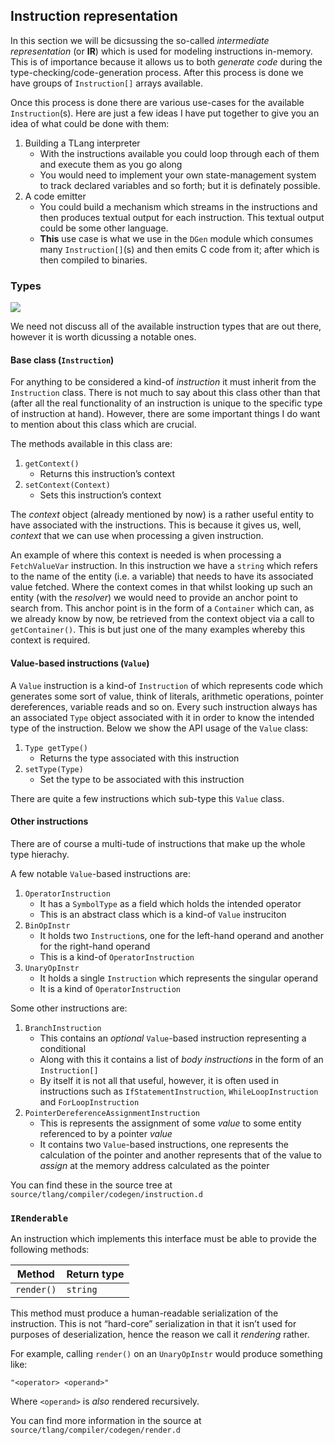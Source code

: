## Instruction representation

In this section we will be dicsussing the so-called *intermediate
representation* (or **IR**) which is used for modeling instructions
in-memory. This is of importance because it allows us to both *generate
code* during the type-checking/code-generation process. After this
process is done we have groups of `Instruction[]` arrays available.

Once this process is done there are various use-cases for the available
`Instruction`(s). Here are just a few ideas I have put together to give
you an idea of what could be done with them:

1.  Building a TLang interpreter
    - With the instructions available you could loop through each of
      them and execute them as you go along
    - You would need to implement your own state-management system to
      track declared variables and so forth; but it is definately
      possible.
2.  A code emitter
    - You could build a mechanism which streams in the instructions and
      then produces textual output for each instruction. This textual
      output could be some other language.
    - **This** use case is what we use in the `DGen` module which
      consumes many `Instruction[]`(s) and then emits C code from it;
      after which is then compiled to binaries.

### Types

[![](/projects/tlang/uml/Instruction_in_memory_IR.svg)](../../uml/Instruction_in_memory_IR.svg)

We need not discuss all of the available instruction types that are out
there, however it is worth dicussing a notable ones.

#### Base class (`Instruction`)

For anything to be considered a kind-of *instruction* it must inherit
from the `Instruction` class. There is not much to say about this class
other than that (after all the real functionality of an instruction is
unique to the specific type of instruction at hand). However, there are
some important things I do want to mention about this class which are
crucial.

The methods available in this class are:

1.  `getContext()`
    - Returns this instruction’s context
2.  `setContext(Context)`
    - Sets this instruction’s context

The *context* object (already mentioned by now) is a rather useful
entity to have associated with the instructions. This is because it
gives us, well, *context* that we can use when processing a given
instruction.

An example of where this context is needed is when processing a
`FetchValueVar` instruction. In this instruction we have a `string`
which refers to the name of the entity (i.e. a variable) that needs to
have its associated value fetched. Where the context comes in that
whilst looking up such an entity (with the *resolver*) we would need to
provide an anchor point to search from. This anchor point is in the form
of a `Container` which can, as we already know by now, be retrieved from
the context object via a call to `getContainer()`. This is but just one
of the many examples whereby this context is required.

#### Value-based instructions (`Value`)

A `Value` instruction is a kind-of `Instruction` of which represents
code which generates some sort of value, think of literals, arithmetic
operations, pointer dereferences, variable reads and so on. Every such
instruction always has an associated `Type` object associated with it in
order to know the intended type of the instruction. Below we show the
API usage of the `Value` class:

1.  `Type getType()`
    - Returns the type associated with this instruction
2.  `setType(Type)`
    - Set the type to be associated with this instruction

There are quite a few instructions which sub-type this `Value` class.

#### Other instructions

There are of course a multi-tude of instructions that make up the whole
type hierachy.

A few notable `Value`-based instructions are:

1.  `OperatorInstruction`
    - It has a `SymbolType` as a field which holds the intended operator
    - This is an abstract class which is a kind-of `Value` instruciton
2.  `BinOpInstr`
    - It holds two `Instruction`s, one for the left-hand operand and
      another for the right-hand operand
    - This is a kind-of `OperatorInstruction`
3.  `UnaryOpInstr`
    - It holds a single `Instruction` which represents the singular
      operand
    - It is a kind of `OperatorInstruction`

Some other instructions are:

1.  `BranchInstruction`
    - This contains an *optional* `Value`-based instruction representing
      a conditional
    - Along with this it contains a list of *body instructions* in the
      form of an `Instruction[]`
    - By itself it is not all that useful, however, it is often used in
      instructions such as `IfStatementInstruction`,
      `WhileLoopInstruction` and `ForLoopInstruction`
2.  `PointerDereferenceAssignmentInstruction`
    - This is represents the assignment of some *value* to some entity
      referenced to by a pointer *value*
    - It contains two `Value`-based instructions, one represents the
      calculation of the pointer and another represents that of the
      value to *assign* at the memory address calculated as the pointer

You can find these in the source tree at
`source/tlang/compiler/codegen/instruction.d`

### `IRenderable`

An instruction which implements this interface must be able to provide
the following methods:

| Method     | Return type |
|------------|-------------|
| `render()` | `string`    |

This method must produce a human-readable serialization of the
instruction. This is not “hard-core” serialization in that it isn’t used
for purposes of deserialization, hence the reason we call it *rendering*
rather.

For example, calling `render()` on an `UnaryOpInstr` would produce
something like:

    "<operator> <operand>"

Where `<operand>` is *also* rendered recursively.

You can find more information in the source at
`source/tlang/compiler/codegen/render.d`
